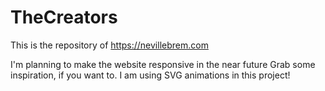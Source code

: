 # TheCreators

This is the repository of https://nevillebrem.com

I'm planning to make the website responsive in the near future
Grab some inspiration, if you want to. I am using SVG animations in this project!
